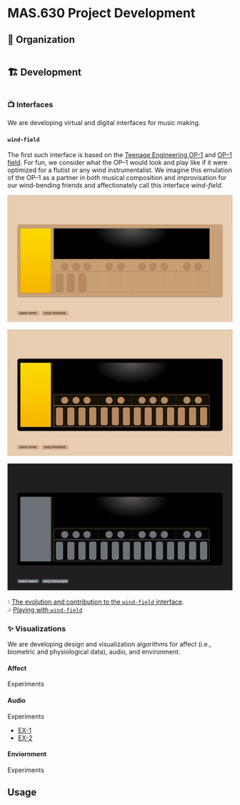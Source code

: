 # MAS.630 Project Development

## 📁 Organization

```bash

```

## 🏗 Development

```bash
```

### 📺 Interfaces
We are developing virtual and digital interfaces for music making. 

#### `wind-field`
The first such interface is based on the [Teenage Engineering OP-1](https://en.wikipedia.org/wiki/Teenage_Engineering_OP-1) and [OP–1 field](https://teenage.engineering/products/op-1). For fun, we consider what the OP–1 would look and play like if it were optimized for a flutist or any wind instrumentalist. We imagine this emulation of the OP–1 as a partner in both musical composition and improvisation for our wind-bending friends and affectionately call this interface _wind-field_.

![](/systems/design/ui/op-1_custom_1.1@1x.jpg)

![](/systems/design/ui/op-1_custom_2.1@1x.jpg)

![](/systems/design/ui/op-1_custom_2.2@1x.jpg)

💧 [The evolution and contribution to the `wind-field` interface](https://github.com/Intelligent-Interfaces/wind-field).  
🎶 [Playing with `wind-field`](https://wind-field.web.app/)

### ✨ Visualizations
We are developing design and visualization algorithms for affect (i.e., biometric and physiological data), audio, and environment. 

#### Affect

Experiments

#### Audio

Experiments
* [EX-1](https://storage.googleapis.com/blessa/mit/experiments/visualizing_processing_passacaglia_8-03-415-8-33-497_raw.mp4)
* [EX-2](https://storage.googleapis.com/blessa/mit/experiments/processing_chick_corea_y_steve_kujala_-_50_57.mp4)


#### Enviornment

Experiments



## Usage

```bash

```
